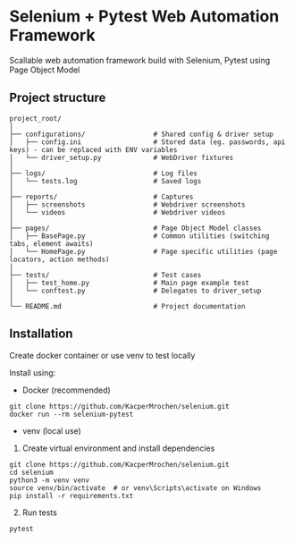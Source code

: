 # Selenium + Pytest Web Automation Framework

Scallable web automation framework build with Selenium, Pytest using Page Object Model

## Project structure

```
project_root/
│
├── configurations/                 # Shared config & driver setup
│   ├── config.ini                  # Stored data (eg. passwords, api keys) - can be replaced with ENV variables
│   └── driver_setup.py             # WebDriver fixtures
│
├── logs/                           # Log files
│   └── tests.log                   # Saved logs
│
├── reports/                        # Captures
│   ├── screenshots                 # Webdriver screenshots
│   └── videos                      # Webdriver videos
│
├── pages/                          # Page Object Model classes
│   ├── BasePage.py                 # Common utilities (switching tabs, element awaits)
│   └── HomePage.py                 # Page specific utilities (page locators, action methods)
│
├── tests/                          # Test cases
│   ├── test_home.py                # Main page example test
│   └── conftest.py                 # Delegates to driver_setup
│
└── README.md                       # Project documentation
```

## Installation

Create docker container or use venv to test locally

Install using:

- Docker (recommended)

```
git clone https://github.com/KacperMrochen/selenium.git
docker run --rm selenium-pytest
```

- venv (local use)

1. Create virtual environment and install dependencies

```
git clone https://github.com/KacperMrochen/selenium.git
cd selenium
python3 -m venv venv
source venv/bin/activate  # or venv\Scripts\activate on Windows
pip install -r requirements.txt
```

2. Run tests

```
pytest
```
